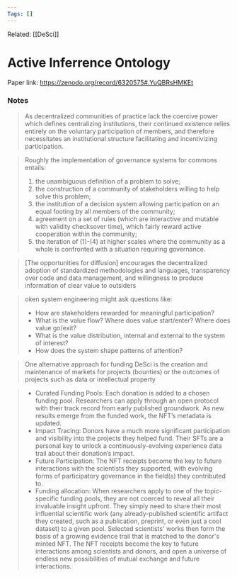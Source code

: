 ```yaml
---
Tags: []
---
```

Related: [[DeSci]]
# Active Inferrence Ontology

 Paper link: https://zenodo.org/record/6320575#.YuQBRsHMKEt


### Notes
> As decentralized communities of practice lack the coercive power which defines centralizing institutions, their continued existence relies entirely on the voluntary participation of members, and therefore necessitates an institutional structure facilitating and incentivizing participation.

>Roughly  the implementation of governance systems for commons entails:
> 1) the unambiguous definition of a problem to solve;
> 2) the construction of a community of stakeholders willing to help solve this problem;
> 3) the institution of a decision system allowing participation on an equal footing by all members of the community;
> 4) agreement on a set of rules (which are interactive and mutable with validity checksover time), which fairly reward active cooperation within the community;
> 5) the iteration of (1)-(4) at higher scales where the community as a whole is confronted with a situation requiring governance.

> [The opportunities for diffusion] encourages the decentralized adoption of standardized methodologies and languages, transparency over code and data management, and willingness to produce information of clear value to outsiders

> oken system engineering might ask questions like:
> - How are stakeholders rewarded for meaningful participation?
> - What is the value flow? Where does value start/enter? Where does value go/exit?
> - What is the value distribution, internal and external to the system of interest?
> - How does the system shape patterns of attention?

> One alternative approach for funding DeSci is the creation and maintenance of markets for projects (bounties) or the outcomes of projects such as data or intellectual property

> - Curated Funding Pools: Each donation is added to a chosen funding pool. Researchers can apply through an open protocol with their track record from early published groundwork. As new results emerge from the funded work, the NFT’s metadata is updated. 
> - Impact Tracing: Donors have a much more significant participation and visibility into the projects they helped fund. Their SFTs are a personal key to unlock a continuously-evolving experience data trail about their donation’s impact.
> - Future Participation: The NFT receipts become the key to future interactions with the scientists they supported, with evolving forms of participatory governance in the field(s) they contributed to.
> - Funding allocation: When researchers apply to one of the topic-specific funding pools, they are not coerced to reveal all their invaluable insight upfront. They simply need to share their most influential scientific work (any already-published scientific artifact they created, such as a publication, preprint, or even just a cool dataset) to a given pool. Selected scientists' works then form the basis of a growing evidence trail that is matched to the donor's minted NFT. The NFT receipts become the key to future interactions among scientists and donors, and open a universe of endless new possibilities of mutual exchange and future interactions.